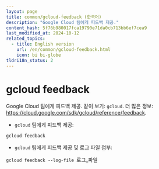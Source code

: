 ```yaml
---
layout: page
title: common/gcloud-feedback (한국어)
description: "Google Cloud 팀에게 피드백 제공."
content_hash: 5f76b980017fca19790e71da0cb713bb6ef7cea9
last_modified_at: 2024-10-12
related_topics:
  - title: English version
    url: /en/common/gcloud-feedback.html
    icon: bi bi-globe
tldri18n_status: 2
---
```

# gcloud feedback

Google Cloud 팀에게 피드백 제공.
같이 보기: `gcloud`.
더 많은 정보: <https://cloud.google.com/sdk/gcloud/reference/feedback>.

- `gcloud` 팀에게 피드백 제공:

`gcloud feedback`

- `gcloud` 팀에게 피드백 제공 및 로그 파일 첨부:

`gcloud feedback --log-file `<span class="tldr-var badge badge-pill bg-dark-lm bg-white-dm text-white-lm text-dark-dm font-weight-bold">로그_파일</span>
